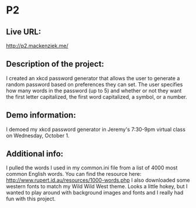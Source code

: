 # P2

## Live URL:
http://p2.mackenziek.me/

## Description of the project: 
I created an xkcd password generator that allows the user to generate a
random password based on preferences they can set. The user specifies
how many words in the password (up to 5) and whether or not they want the 
first letter capitalized, the first word capitalized, a symbol, or a number.

## Demo information: 
I demoed my xkcd password generator in Jeremy's 7:30-9pm virtual class on 
Wednesday, October 1.

## Additional info:
I pulled the words I used in my common.ini file from a list of 4000 most 
common English words. You can find the resource here: http://www.rupert.id.au/resources/1000-words.php
I also downloaded some western fonts to match my Wild Wild West theme. Looks 
a little hokey, but I wanted to play around with background images and fonts
and I really had fun with this project.

